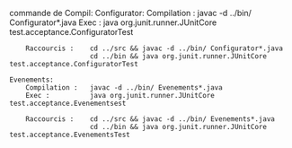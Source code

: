 commande de Compil:
    Configurator:
        Compilation :   javac -d ../bin/ Configurator*.java
        Exec :          java org.junit.runner.JUnitCore test.acceptance.ConfiguratorTest

        Raccourcis :    cd ../src && javac -d ../bin/ Configurator*.java
                        cd ../bin && java org.junit.runner.JUnitCore test.acceptance.ConfiguratorTest

    Evenements:
        Compilation :   javac -d ../bin/ Evenements*.java
        Exec :          java org.junit.runner.JUnitCore test.acceptance.Evenementsest

        Raccourcis :    cd ../src && javac -d ../bin/ Evenements*.java
                        cd ../bin && java org.junit.runner.JUnitCore test.acceptance.EvenementsTest
